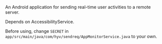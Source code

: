 An Android application for sending real-time user activities to a remote server.

Depends on AccessibilityService.

Before using, change `SECRET` in `app/src/main/java/com/hyv/sendreq/AppMonitorService.java` to your own.
